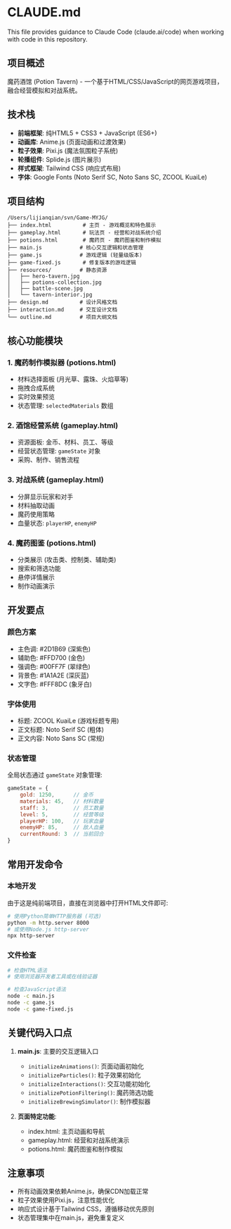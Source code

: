 # CLAUDE.md

This file provides guidance to Claude Code (claude.ai/code) when working with code in this repository.

## 项目概述

魔药酒馆 (Potion Tavern) - 一个基于HTML/CSS/JavaScript的网页游戏项目，融合经营模拟和对战系统。

## 技术栈

- **前端框架**: 纯HTML5 + CSS3 + JavaScript (ES6+)
- **动画库**: Anime.js (页面动画和过渡效果)
- **粒子效果**: Pixi.js (魔法氛围粒子系统)
- **轮播组件**: Splide.js (图片展示)
- **样式框架**: Tailwind CSS (响应式布局)
- **字体**: Google Fonts (Noto Serif SC, Noto Sans SC, ZCOOL KuaiLe)

## 项目结构

```
/Users/lijianqian/svn/Game-MYJG/
├── index.html          # 主页 - 游戏概览和特色展示
├── gameplay.html       # 玩法页 - 经营和对战系统介绍
├── potions.html        # 魔药页 - 魔药图鉴和制作模拟
├── main.js            # 核心交互逻辑和状态管理
├── game.js            # 游戏逻辑 (轻量级版本)
├── game-fixed.js       # 修复版本的游戏逻辑
├── resources/         # 静态资源
│   ├── hero-tavern.jpg
│   ├── potions-collection.jpg
│   ├── battle-scene.jpg
│   └── tavern-interior.jpg
├── design.md          # 设计风格文档
├── interaction.md     # 交互设计文档
└── outline.md         # 项目大纲文档
```

## 核心功能模块

### 1. 魔药制作模拟器 (potions.html)
- 材料选择面板 (月光草、露珠、火焰草等)
- 拖拽合成系统
- 实时效果预览
- 状态管理: `selectedMaterials` 数组

### 2. 酒馆经营系统 (gameplay.html)
- 资源面板: 金币、材料、员工、等级
- 经营状态管理: `gameState` 对象
- 采购、制作、销售流程

### 3. 对战系统 (gameplay.html)
- 分屏显示玩家和对手
- 材料抽取动画
- 魔药使用策略
- 血量状态: `playerHP`, `enemyHP`

### 4. 魔药图鉴 (potions.html)
- 分类展示 (攻击类、控制类、辅助类)
- 搜索和筛选功能
- 悬停详情展示
- 制作动画演示

## 开发要点

### 颜色方案
- 主色调: #2D1B69 (深紫色)
- 辅助色: #FFD700 (金色)
- 强调色: #00FF7F (翠绿色)
- 背景色: #1A1A2E (深灰蓝)
- 文字色: #FFF8DC (象牙白)

### 字体使用
- 标题: ZCOOL KuaiLe (游戏标题专用)
- 正文标题: Noto Serif SC (粗体)
- 正文内容: Noto Sans SC (常规)

### 状态管理
全局状态通过 `gameState` 对象管理:
```javascript
gameState = {
    gold: 1250,      // 金币
    materials: 45,   // 材料数量
    staff: 3,        // 员工数量
    level: 5,        // 经营等级
    playerHP: 100,   // 玩家血量
    enemyHP: 85,     // 敌人血量
    currentRound: 3  // 当前回合
}
```

## 常用开发命令

### 本地开发
由于这是纯前端项目，直接在浏览器中打开HTML文件即可:
```bash
# 使用Python简单HTTP服务器 (可选)
python -m http.server 8000
# 或使用Node.js http-server
npx http-server
```

### 文件检查
```bash
# 检查HTML语法
# 使用浏览器开发者工具或在线验证器

# 检查JavaScript语法
node -c main.js
node -c game.js
node -c game-fixed.js
```

## 关键代码入口点

1. **main.js**: 主要的交互逻辑入口
   - `initializeAnimations()`: 页面动画初始化
   - `initializeParticles()`: 粒子效果初始化
   - `initializeInteractions()`: 交互功能初始化
   - `initializePotionFiltering()`: 魔药筛选功能
   - `initializeBrewingSimulator()`: 制作模拟器

2. **页面特定功能**:
   - index.html: 主页动画和导航
   - gameplay.html: 经营和对战系统演示
   - potions.html: 魔药图鉴和制作模拟

## 注意事项

- 所有动画效果依赖Anime.js，确保CDN加载正常
- 粒子效果使用Pixi.js，注意性能优化
- 响应式设计基于Tailwind CSS，遵循移动优先原则
- 状态管理集中在main.js，避免重复定义
